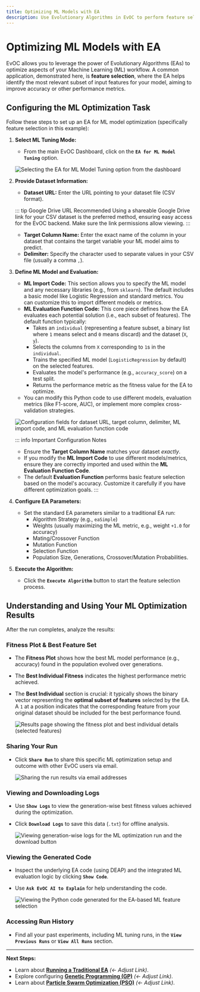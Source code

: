 ```yaml
---
title: Optimizing ML Models with EA
description: Use Evolutionary Algorithms in EvOC to perform feature selection for Machine Learning models, improving performance and potentially reducing complexity.
---
```


# Optimizing ML Models with EA

EvOC allows you to leverage the power of Evolutionary Algorithms (EAs) to optimize aspects of your Machine Learning (ML) workflow. A common application, demonstrated here, is **feature selection**, where the EA helps identify the most relevant subset of input features for your model, aiming to improve accuracy or other performance metrics.

## Configuring the ML Optimization Task

Follow these steps to set up an EA for ML model optimization (specifically feature selection in this example):

1.  **Select ML Tuning Mode:**

    - From the main EvOC Dashboard, click on the **`EA for ML Model Tuning`** option.

    ![Selecting the EA for ML Model Tuning option from the dashboard](https://i.imgur.com/YKRgaOh.png)

2.  **Provide Dataset Information:**

    - **Dataset URL:** Enter the URL pointing to your dataset file (CSV format).

    ::: tip Google Drive URL Recommended
    Using a shareable Google Drive link for your CSV dataset is the preferred method, ensuring easy access for the EvOC backend. Make sure the link permissions allow viewing.
    :::

    - **Target Column Name:** Enter the exact name of the column in your dataset that contains the target variable your ML model aims to predict.
    - **Delimiter:** Specify the character used to separate values in your CSV file (usually a comma `,`).

3.  **Define ML Model and Evaluation:**

    - **ML Import Code:** This section allows you to specify the ML model and any necessary libraries (e.g., from `sklearn`). The default includes a basic model like Logistic Regression and standard metrics. You can customize this to import different models or metrics.
    - **ML Evaluation Function Code:** This core piece defines how the EA evaluates each potential solution (i.e., each subset of features). The default function typically:
        - Takes an `individual` (representing a feature subset, a binary list where `1` means select and `0` means discard) and the dataset (`X`, `y`).
        - Selects the columns from `X` corresponding to `1`s in the `individual`.
        - Trains the specified ML model (`LogisticRegression` by default) on the selected features.
        - Evaluates the model's performance (e.g., `accuracy_score`) on a test split.
        - Returns the performance metric as the fitness value for the EA to optimize.
    - You can modify this Python code to use different models, evaluation metrics (like F1-score, AUC), or implement more complex cross-validation strategies.

    ![Configuration fields for dataset URL, target column, delimiter, ML import code, and ML evaluation function code](https://i.imgur.com/zvjyqKU.png)

    ::: info Important Configuration Notes

    - Ensure the **Target Column Name** matches your dataset _exactly_.
    - If you modify the **ML Import Code** to use different models/metrics, ensure they are correctly imported and used within the **ML Evaluation Function Code**.
    - The default **Evaluation Function** performs basic feature selection based on the model's accuracy. Customize it carefully if you have different optimization goals.
      :::

4.  **Configure EA Parameters:**

    - Set the standard EA parameters similar to a traditional EA run:
        - Algorithm Strategy (e.g., `eaSimple`)
        - Weights (usually maximizing the ML metric, e.g., weight `+1.0` for accuracy)
        - Mating/Crossover Function
        - Mutation Function
        - Selection Function
        - Population Size, Generations, Crossover/Mutation Probabilities.

5.  **Execute the Algorithm:**
    - Click the **`Execute Algorithm`** button to start the feature selection process.

## Understanding and Using Your ML Optimization Results

After the run completes, analyze the results:

### Fitness Plot & Best Feature Set

- The **Fitness Plot** shows how the best ML model performance (e.g., accuracy) found in the population evolved over generations.
- The **Best Individual Fitness** indicates the highest performance metric achieved.
- The **Best Individual** section is crucial: it typically shows the binary vector representing the **optimal subset of features** selected by the EA. A `1` at a position indicates that the corresponding feature from your original dataset should be included for the best performance found.

    ![Results page showing the fitness plot and best individual details (selected features)](https://i.imgur.com/p8zyS2k.png)

### Sharing Your Run

- Click **`Share Run`** to share this specific ML optimization setup and outcome with other EvOC users via email.

    ![Sharing the run results via email addresses](https://i.imgur.com/US3uH0p.png)

### Viewing and Downloading Logs

- Use **`Show Logs`** to view the generation-wise best fitness values achieved during the optimization.
- Click **`Download Logs`** to save this data (`.txt`) for offline analysis.

    ![Viewing generation-wise logs for the ML optimization run and the download button](https://i.imgur.com/Z24bLCQ.png)

### Viewing the Generated Code

- Inspect the underlying EA code (using DEAP) and the integrated ML evaluation logic by clicking **`Show Code`**.
- Use **`Ask EvOC AI to Explain`** for help understanding the code.

    ![Viewing the Python code generated for the EA-based ML feature selection](https://i.imgur.com/RQBZmiE.png)

### Accessing Run History

- Find all your past experiments, including ML tuning runs, in the **`View Previous Runs`** or **`View All Runs`** section.

---

**Next Steps:**

- Learn about **[Running a Traditional EA](./ea-run.md)** _(<- Adjust Link)_.
- Explore configuring **[Genetic Programming (GP)](./gp-run.md)** _(<- Adjust Link)_.
- Learn about **[Particle Swarm Optimization (PSO)](./pso-run.md)** _(<- Adjust Link)_.
